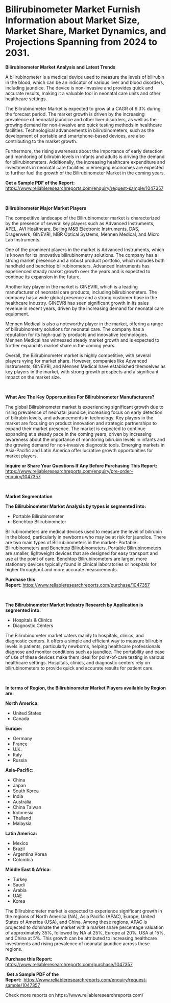 <p><h1>Bilirubinometer Market Furnish Information about Market Size, Market Share, Market Dynamics, and Projections Spanning from 2024 to 2031.</h1></p><p><strong>Bilirubinometer Market Analysis and Latest Trends</strong></p>
<p><p>A bilirubinometer is a medical device used to measure the levels of bilirubin in the blood, which can be an indicator of various liver and blood disorders, including jaundice. The device is non-invasive and provides quick and accurate results, making it a valuable tool in neonatal care units and other healthcare settings.</p><p>The Bilirubinometer Market is expected to grow at a CAGR of 9.3% during the forecast period. The market growth is driven by the increasing prevalence of neonatal jaundice and other liver disorders, as well as the growing demand for non-invasive and quick testing methods in healthcare facilities. Technological advancements in bilirubinometers, such as the development of portable and smartphone-based devices, are also contributing to the market growth.</p><p>Furthermore, the rising awareness about the importance of early detection and monitoring of bilirubin levels in infants and adults is driving the demand for bilirubinometers. Additionally, the increasing healthcare expenditure and investments in neonatal care facilities in emerging economies are expected to further fuel the growth of the Bilirubinometer Market in the coming years.</p></p>
<p><strong>Get a Sample PDF of the Report:&nbsp;</strong> <a href="https://www.reliableresearchreports.com/enquiry/request-sample/1047357">https://www.reliableresearchreports.com/enquiry/request-sample/1047357</a></p>
<p>&nbsp;</p>
<p><strong>Bilirubinometer Major Market Players</strong></p>
<p><p>The competitive landscape of the Bilirubinometer market is characterized by the presence of several key players such as Advanced Instruments, APEL, AVI Healthcare, Beijing M&B Electronic Instruments, DAS, Dragerwerk, GINEVRI, MBR Optical Systems, Mennen Medical, and Micro Lab Instruments. </p><p>One of the prominent players in the market is Advanced Instruments, which is known for its innovative bilirubinometry solutions. The company has a strong market presence and a robust product portfolio, which includes both handheld and benchtop bilirubinometers. Advanced Instruments has experienced steady market growth over the years and is expected to continue its expansion in the future.</p><p>Another key player in the market is GINEVRI, which is a leading manufacturer of neonatal care products, including bilirubinometers. The company has a wide global presence and a strong customer base in the healthcare industry. GINEVRI has seen significant growth in its sales revenue in recent years, driven by the increasing demand for neonatal care equipment.</p><p>Mennen Medical is also a noteworthy player in the market, offering a range of bilirubinometry solutions for neonatal care. The company has a reputation for its high-quality products and innovative technologies. Mennen Medical has witnessed steady market growth and is expected to further expand its market share in the coming years.</p><p>Overall, the Bilirubinometer market is highly competitive, with several players vying for market share. However, companies like Advanced Instruments, GINEVRI, and Mennen Medical have established themselves as key players in the market, with strong growth prospects and a significant impact on the market size.</p></p>
<p>&nbsp;</p>
<p><strong>What Are The Key Opportunities For Bilirubinometer Manufacturers?</strong></p>
<p><p>The global Bilirubinometer market is experiencing significant growth due to rising prevalence of neonatal jaundice, increasing focus on early detection of bilirubin levels, and advancements in technology. Key players in the market are focusing on product innovation and strategic partnerships to expand their market presence. The market is expected to continue expanding at a steady pace in the coming years, driven by increasing awareness about the importance of monitoring bilirubin levels in infants and the growing demand for non-invasive diagnostic tools. Emerging markets in Asia-Pacific and Latin America offer lucrative growth opportunities for market players.</p></p>
<p><strong>Inquire or Share Your Questions If Any Before Purchasing This Report:</strong> <a href="https://www.reliableresearchreports.com/enquiry/pre-order-enquiry/1047357">https://www.reliableresearchreports.com/enquiry/pre-order-enquiry/1047357</a></p>
<p>&nbsp;</p>
<p><strong>Market Segmentation</strong></p>
<p><strong>The Bilirubinometer Market Analysis by types is segmented into:</strong></p>
<p><ul><li>Portable Bilirubinometer</li><li>Benchtop Bilirubinometer</li></ul></p>
<p><p>Bilirubinometers are medical devices used to measure the level of bilirubin in the blood, particularly in newborns who may be at risk for jaundice. There are two main types of Bilirubinometers in the market- Portable Bilirubinometers and Benchtop Bilirubinometers. Portable Bilirubinometers are smaller, lightweight devices that are designed for easy transport and use at the point of care. Benchtop Bilirubinometers are larger, more stationary devices typically found in clinical laboratories or hospitals for higher throughput and more accurate measurements.</p></p>
<p><strong>Purchase this Report:&nbsp;</strong><a href="https://www.reliableresearchreports.com/purchase/1047357">https://www.reliableresearchreports.com/purchase/1047357</a></p>
<p>&nbsp;</p>
<p><strong>The Bilirubinometer Market Industry Research by Application is segmented into:</strong></p>
<p><ul><li>Hospitals & Clinics</li><li>Diagnostic Centers</li></ul></p>
<p><p>The Bilirubinometer market caters mainly to hospitals, clinics, and diagnostic centers. It offers a simple and efficient way to measure bilirubin levels in patients, particularly newborns, helping healthcare professionals diagnose and monitor conditions such as jaundice. The portability and ease of use of these devices make them ideal for point-of-care testing in various healthcare settings. Hospitals, clinics, and diagnostic centers rely on bilirubinometers to provide quick and accurate results for patient care.</p></p>
<p>&nbsp;</p>
<p><strong>In terms of Region, the Bilirubinometer Market Players available by Region are:</strong></p>
<p>
    <p> <strong> North America: </strong>
        <ul>
            <li>United States</li>
            <li>Canada</li>
        </ul>
        </p> 
    <p> <strong> Europe: </strong>
        <ul>
            <li>Germany</li>
            <li>France</li>
            <li>U.K.</li>
            <li>Italy</li>
            <li>Russia</li>
        </ul>
        </p> 
    <p> <strong> Asia-Pacific: </strong>
        <ul>
            <li>China</li>
            <li>Japan</li>
            <li>South Korea</li>
            <li>India</li>
            <li>Australia</li>
            <li>China Taiwan</li>
            <li>Indonesia</li>
            <li>Thailand</li>
            <li>Malaysia</li>
        </ul>
        </p> 
    <p> <strong> Latin America: </strong>
        <ul>
            <li>Mexico</li>
            <li>Brazil</li>
            <li>Argentina Korea</li>
            <li>Colombia</li>
        </ul>
        </p> 
    <p> <strong> Middle East & Africa: </strong>
        <ul>
            <li>Turkey</li>
            <li>Saudi</li>
            <li>Arabia</li>
            <li>UAE</li>
            <li>Korea</li>
        </ul>
    </p>
    </p>
<p><p>The Bilirubinometer market is expected to experience significant growth in the regions of North America (NA), Asia Pacific (APAC), Europe, United States of America (USA), and China. Among these regions, APAC is projected to dominate the market with a market share percentage valuation of approximately 35%, followed by NA at 25%, Europe at 20%, USA at 15%, and China at 5%. This growth can be attributed to increasing healthcare investments and rising prevalence of neonatal jaundice across these regions.</p></p>
<p><strong>Purchase this Report: </strong><a href="https://www.reliableresearchreports.com/purchase/1047357">https://www.reliableresearchreports.com/purchase/1047357</a></p>
<p>&nbsp;<strong>Get a Sample PDF of the Report:&nbsp;&nbsp;</strong><a href="https://www.reliableresearchreports.com/enquiry/request-sample/1047357">https://www.reliableresearchreports.com/enquiry/request-sample/1047357</a></p>
<p><strong></strong></p>
<p>Check more reports on https://www.reliableresearchreports.com/</p>